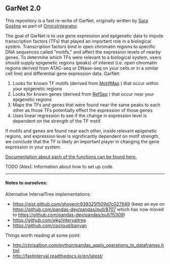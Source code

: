 ## GarNet 2.0

This repository is a fast re-write of GarNet, originally written by [Sara Gosline](https://github.com/sgosline) as part of [OmicsIntegrator](https://github.com/fraenkel-lab/omicsintegrator).

The goal of GarNet is to use gene expression and epigenetic data to impute transcription factors (TFs) that played an important role in a biological system. Transcription factors bind in open chromatin regions to specific DNA sequences called "motifs," and affect the expression levels of nearby genes.
To determine which TFs were relevant to a biological system, users should supply epigenetic regions (peaks) of interest (i.e. open chromatin regions derived from ATAC-seq or DNase-seq on your cells or in a similar cell line) and differential gene expression data. GarNet:

1. Looks for known TF motifs (derived from [MotifMap](http://motifmap-rna.ics.uci.edu/) ) that occur within your epigenetic regions
2. Looks for known genes (derived from [RefSeq](https://www.ncbi.nlm.nih.gov/refseq/) ) that occur near your epigenetic regions
3. Maps the TFs and genes that were found near the same peaks to each other as those TFs potentially effect the expression of those genes
4. Uses linear regression to see if the change in expression level is dependent on the strength of the TF motif.

If motifs and genes are found near each other, inside relevant epigenetic regions, and expression level is significantly dependent on motif strength, we conclude that the TF is likely an important player in changing the gene expression in your system.

[Documentation about each of the functions can be found here.](https://fraenkel-lab.github.io/GarNet2/html/index.html)

TODO (Alex): Information about how to set up code.


---

#### Notes to ourselves:

Alternative IntervalTree implementations:

- https://gist.github.com/shoyer/c939325f509d7c027949 (keep an eye on https://github.com/pandas-dev/pandas/pull/8707 which has now moved to https://github.com/pandas-dev/pandas/pull/15309)
- https://github.com/ekg/intervaltree
- https://github.com/cpcloud/banyan


Things worth reading at some point:

- http://chrisalbon.com/python/pandas_apply_operations_to_dataframes.html
- http://fastinterval.readthedocs.io/en/latest/





